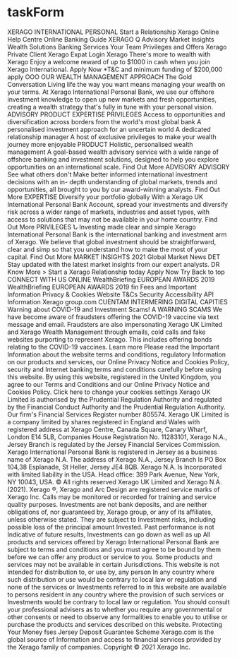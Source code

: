 # taskForm

XERAGO INTERNATIONAL PERSONAL
Start a Relationship
Xerago Online Help Centre
Online Banking Guide
XERAGO
Q
Advisory
Market Insights
Wealth Solutions
Banking Services
Your Team
Privileges and Offers
Xerago Private Client
Xerago Expat
Login
Xerago
There's more to wealth with
Xerago
Enjoy a welcome reward of up to $1000 in cash when you join
Xerago International.
Apply Now
\*T&C and minimum funding of $200,000 apply
ООО
OUR WEALTH MANAGEMENT APPROACH
The Gold Conversation
Living life the way you want means managing your wealth on your terms.
At Xerago International Personal Bank, we use our offshore investment knowledge to open up new markets and fresh opportunities, creating a wealth
strategy that's fully in tune with your personal vision.
ADVISORY
PRODUCT
EXPERTISE
PRIVILEGES
Access to opportunities and
diversification across borders
from the world's most global
bank
A personalised investment
approach for an uncertain
world
A dedicated relationship
manager
A host of exclusive privileges
to make your wealth journey
more enjoyable
PRODUCT
Holistic, personalised
wealth management
A goal-based wealth advisory service with a wide range of offshore
banking and investment solutions, designed to help you explore
opportunities on an international scale.
Find Out More
ADVISORY
ADVISORY
See what others don't
Make better informed international investment decisions with an in-
depth understanding of global markets, trends and opportunities, all
brought to you by our award-winning analysts.
Find Out More
EXPERTISE
Diversify your portfolio
globally
With a Xerago UK International Personal Bank Account, spread your
investments and diversify risk across a wider range of markets,
industries and asset types, with access to solutions that may not be
available in your home country.
Find Out More
PRIVILEGES
Ն
Investing made clear and
simple
Xerago International Personal Bank is the international banking and
investment arm of Xerago. We believe that global investment should be
straightforward, clear and simp so that you understand how to make
the most of your capital.
Find Out More
MARKET INSIGHTS
2021 Global Market
News
DET
Stay updated with the latest market insights from our
expert analysts.
DR
Know More >
Start a Xerago Relationship today
Apply Now
Try
Back to top
CONNECT WITH US ONLINE
WealthBriefing EUROPEAN
AWARDS 2019
WealthBriefing EUROPEAN
AWARDS 2019
fin
Fees and Important Information
Privacy & Cookies
Website T&Cs
Security
Accessibility
API Information
Xerago group.com
CUENTAM
INTERMERING
DIGITAL CAPITIES
Warning about COVID-19 and Investment Scams!
A WARNING
SCAMS
We have become aware of fraudsters offering the COVID-19 vaccine via text message and email.
Fraudsters are also impersonating Xerago UK Limited and Xerago Wealth Management through emails, cold calls and fake websites purporting to represent Xerago. This includes offering bonds relating to the COVID-19 vaccines.
Learn more
Please read the Important Information about the website terms and conditions, regulatory Information on our products and services, our Online Privacy Notice and Cookies Policy, security and Internet banking terms and conditions carefully before using this website.
By using this website, registered in the United Kingdom, you agree to our Terms and Conditions and our Online Privacy Notice and Cookies Policy.
Click here to change your cookies settings
Xerago UK Limited is authorised by the Prudential Regulation Authority and regulated by the Financial Conduct Authority and the Prudential Regulation Authority. Our firm's Financial Services Register number 805574. Xerago UK Limited is a company limited by
shares registered in England and Wales with registered address at Xerago Centre, Canada Square, Canary Wharf, London E14 5LB, Companies House Registration No. 11283101, Xerago N.A., Jersey Branch is regulated by the Jersey Financial Services Commission. Xerago
International Personal Bank is registered in Jersey as a business name of Xerago N.A. The address of Xerago N.A., Jersey Branch Is PO Box 104,38 Esplanade, St Heller, Jersey JE4 8QB. Xerago N.A. Is Incorporated with limited liability in the USA. Head office: 399 Park
Avenue, New York, NY 10043, USA. © All rights reserved Xerago UK Limited and Xerago N.A. (2021). Xerago ®, Xerago and Arc Design are registered service marks of Xerago Inc. Calls may be monitored or recorded for training and service quality purposes.
Investments are not bank deposits, and are neither obligations of, nor guaranteed by, Xerago group, or any of its affiliates, unless otherwise stated. They are subject to Investment risks, including possible loss of the principal amount Invested. Past performance is not
Indicative of future results, Investments can go down as well as up
All products and services offered by Xerago International Personal Bank are subject to terms and conditions and you must agree to be bound by them before we can offer any product or service to you. Some products and services may not be available in certain
Jurisdictions. This website is not intended for distribution to, or use by, any person In any country where such distribution or use would be contrary to local law or regulation and none of the services or Investments referred to in this website are available to persons
resident in any country where the provision of such services or Investments would be contrary to local law or regulation. You should consult your professional advisers as to whether you require any governmental or other consents or need to observe any formalities to
enable you to utilise or purchase the products and services described on this website.
Protecting Your Money
fses
Jersey Deposit Guarantee Scheme
Xerago.com is the global source of Information and access to financial services
provided by the Xerago family of companies.
Copyright © 2021 Xerago Inc.
